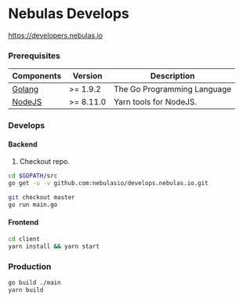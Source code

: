 # Nebulas Develops
https://developers.nebulas.io

### Prerequisites

| Components | Version | Description |
|----------|-------------|-------------|
|[Golang](https://golang.org) | >= 1.9.2| The Go Programming Language |
|[NodeJS](https://nodejs.org) | >= 8.11.0 | Yarn tools for NodeJS. |


### Develops

#### Backend 
1. Checkout repo.

```bash
cd $GOPATH/src
go get -u -v github.com:nebulasio/develops.nebulas.io.git
```

```bash
git checkout master
go run main.go
```

#### Frontend 
```bash
cd client
yarn install && yarn start
```


### Production
```bash
go build ./main
yarn build
```
